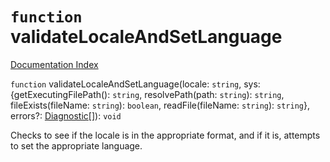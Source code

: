 # `function` validateLocaleAndSetLanguage

[Documentation Index](../README.md)

`function` validateLocaleAndSetLanguage(locale: `string`, sys: \{getExecutingFilePath(): `string`, resolvePath(path: `string`): `string`, fileExists(fileName: `string`): `boolean`, readFile(fileName: `string`): `string`}, errors?: [Diagnostic](../interface.Diagnostic/README.md)\[]): `void`

Checks to see if the locale is in the appropriate format,
and if it is, attempts to set the appropriate language.

